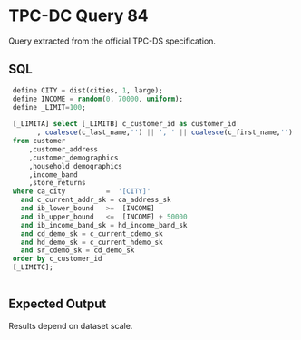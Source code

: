# TPC-DC Query 84

Query extracted from the official TPC-DS specification.

## SQL
```sql
 define CITY = dist(cities, 1, large);
 define INCOME = random(0, 70000, uniform);
 define _LIMIT=100;
 
 [_LIMITA] select [_LIMITB] c_customer_id as customer_id
       , coalesce(c_last_name,'') || ', ' || coalesce(c_first_name,'') as customername
 from customer
     ,customer_address
     ,customer_demographics
     ,household_demographics
     ,income_band
     ,store_returns
 where ca_city	        =  '[CITY]'
   and c_current_addr_sk = ca_address_sk
   and ib_lower_bound   >=  [INCOME]
   and ib_upper_bound   <=  [INCOME] + 50000
   and ib_income_band_sk = hd_income_band_sk
   and cd_demo_sk = c_current_cdemo_sk
   and hd_demo_sk = c_current_hdemo_sk
   and sr_cdemo_sk = cd_demo_sk
 order by c_customer_id
 [_LIMITC];
 

```

## Expected Output
Results depend on dataset scale.
